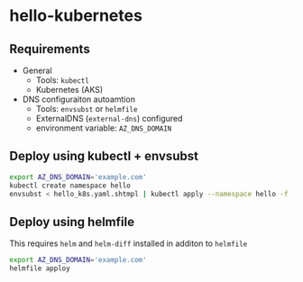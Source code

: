 # hello-kubernetes

## Requirements

* General
  * Tools: `kubectl`
  * Kubernetes (AKS)
* DNS configuraiton autoamtion
  * Tools: `envsubst` or `helmfile`
  * ExternalDNS (`external-dns`) configured
  * environment variable: `AZ_DNS_DOMAIN`


## Deploy using kubectl + envsubst

```bash
export AZ_DNS_DOMAIN='example.com'
kubectl create namespace hello
envsubst < hello_k8s.yaml.shtmpl | kubectl apply --namespace hello -f -
```

## Deploy using helmfile

This requires `helm` and `helm-diff` installed in additon to `helmfile`

```bash
export AZ_DNS_DOMAIN='example.com'
helmfile apploy
```
